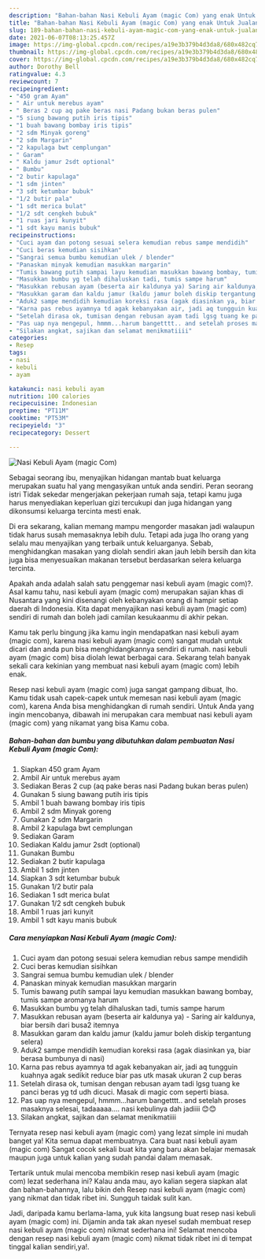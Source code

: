 ```yaml
---
description: "Bahan-bahan Nasi Kebuli Ayam (magic Com) yang enak Untuk Jualan"
title: "Bahan-bahan Nasi Kebuli Ayam (magic Com) yang enak Untuk Jualan"
slug: 189-bahan-bahan-nasi-kebuli-ayam-magic-com-yang-enak-untuk-jualan
date: 2021-06-07T08:13:25.457Z
image: https://img-global.cpcdn.com/recipes/a19e3b379b4d3da8/680x482cq70/nasi-kebuli-ayam-magic-com-foto-resep-utama.jpg
thumbnail: https://img-global.cpcdn.com/recipes/a19e3b379b4d3da8/680x482cq70/nasi-kebuli-ayam-magic-com-foto-resep-utama.jpg
cover: https://img-global.cpcdn.com/recipes/a19e3b379b4d3da8/680x482cq70/nasi-kebuli-ayam-magic-com-foto-resep-utama.jpg
author: Dorothy Bell
ratingvalue: 4.3
reviewcount: 7
recipeingredient:
- "450 gram Ayam"
- " Air untuk merebus ayam"
- " Beras 2 cup aq pake beras nasi Padang bukan beras pulen"
- "5 siung bawang putih iris tipis"
- "1 buah bawang bombay iris tipis"
- "2 sdm Minyak goreng"
- "2 sdm Margarin"
- "2 kapulaga bwt cemplungan"
- " Garam"
- " Kaldu jamur 2sdt optional"
- " Bumbu"
- "2 butir kapulaga"
- "1 sdm jinten"
- "3 sdt ketumbar bubuk"
- "1/2 butir pala"
- "1 sdt merica bulat"
- "1/2 sdt cengkeh bubuk"
- "1 ruas jari kunyit"
- "1 sdt kayu manis bubuk"
recipeinstructions:
- "Cuci ayam dan potong sesuai selera kemudian rebus sampe mendidih"
- "Cuci beras kemudian sisihkan"
- "Sangrai semua bumbu kemudian ulek / blender"
- "Panaskan minyak kemudian masukkan margarin"
- "Tumis bawang putih sampai layu kemudian masukkan bawang bombay, tumis sampe aromanya harum"
- "Masukkan bumbu yg telah dihaluskan tadi, tumis sampe harum"
- "Masukkan rebusan ayam (beserta air kaldunya ya) Saring air kaldunya, biar bersih dari busa2 itemnya"
- "Masukkan garam dan kaldu jamur (kaldu jamur boleh diskip tergantung selera)"
- "Aduk2 sampe mendidih kemudian koreksi rasa (agak diasinkan ya, biar berasa bumbunya di nasi)"
- "Karna pas rebus ayamnya td agak kebanyakan air, jadi aq tungguin kuahnya agak sedikit reduce biar pas utk masak ukuran 2 cup beras"
- "Setelah dirasa ok, tumisan dengan rebusan ayam tadi lgsg tuang ke panci beras yg td udh dicuci. Masak di magic com seperti biasa."
- "Pas uap nya mengepul, hmmm...harum bangetttt.. and setelah proses masaknya selesai, tadaaaaa.... nasi kebulinya dah jadiiii 😊😊"
- "Silakan angkat, sajikan dan selamat menikmatiiii"
categories:
- Resep
tags:
- nasi
- kebuli
- ayam

katakunci: nasi kebuli ayam 
nutrition: 100 calories
recipecuisine: Indonesian
preptime: "PT11M"
cooktime: "PT53M"
recipeyield: "3"
recipecategory: Dessert

---
```



![Nasi Kebuli Ayam (magic Com)](https://img-global.cpcdn.com/recipes/a19e3b379b4d3da8/680x482cq70/nasi-kebuli-ayam-magic-com-foto-resep-utama.jpg)

Sebagai seorang ibu, menyajikan hidangan mantab buat keluarga merupakan suatu hal yang mengasyikan untuk anda sendiri. Peran seorang istri Tidak sekedar mengerjakan pekerjaan rumah saja, tetapi kamu juga harus menyediakan keperluan gizi tercukupi dan juga hidangan yang dikonsumsi keluarga tercinta mesti enak.

Di era  sekarang, kalian memang mampu mengorder masakan jadi walaupun tidak harus susah memasaknya lebih dulu. Tetapi ada juga lho orang yang selalu mau menyajikan yang terbaik untuk keluarganya. Sebab, menghidangkan masakan yang diolah sendiri akan jauh lebih bersih dan kita juga bisa menyesuaikan makanan tersebut berdasarkan selera keluarga tercinta. 



Apakah anda adalah salah satu penggemar nasi kebuli ayam (magic com)?. Asal kamu tahu, nasi kebuli ayam (magic com) merupakan sajian khas di Nusantara yang kini disenangi oleh kebanyakan orang di hampir setiap daerah di Indonesia. Kita dapat menyajikan nasi kebuli ayam (magic com) sendiri di rumah dan boleh jadi camilan kesukaanmu di akhir pekan.

Kamu tak perlu bingung jika kamu ingin mendapatkan nasi kebuli ayam (magic com), karena nasi kebuli ayam (magic com) sangat mudah untuk dicari dan anda pun bisa menghidangkannya sendiri di rumah. nasi kebuli ayam (magic com) bisa diolah lewat berbagai cara. Sekarang telah banyak sekali cara kekinian yang membuat nasi kebuli ayam (magic com) lebih enak.

Resep nasi kebuli ayam (magic com) juga sangat gampang dibuat, lho. Kamu tidak usah capek-capek untuk memesan nasi kebuli ayam (magic com), karena Anda bisa menghidangkan di rumah sendiri. Untuk Anda yang ingin mencobanya, dibawah ini merupakan cara membuat nasi kebuli ayam (magic com) yang nikamat yang bisa Kamu coba.

<!--inarticleads1-->

##### Bahan-bahan dan bumbu yang dibutuhkan dalam pembuatan Nasi Kebuli Ayam (magic Com):

1. Siapkan 450 gram Ayam
1. Ambil  Air untuk merebus ayam
1. Sediakan  Beras 2 cup (aq pake beras nasi Padang bukan beras pulen)
1. Gunakan 5 siung bawang putih iris tipis
1. Ambil 1 buah bawang bombay iris tipis
1. Ambil 2 sdm Minyak goreng
1. Gunakan 2 sdm Margarin
1. Ambil 2 kapulaga bwt cemplungan
1. Sediakan  Garam
1. Sediakan  Kaldu jamur 2sdt (optional)
1. Gunakan  Bumbu
1. Sediakan 2 butir kapulaga
1. Ambil 1 sdm jinten
1. Siapkan 3 sdt ketumbar bubuk
1. Gunakan 1/2 butir pala
1. Sediakan 1 sdt merica bulat
1. Gunakan 1/2 sdt cengkeh bubuk
1. Ambil 1 ruas jari kunyit
1. Ambil 1 sdt kayu manis bubuk




<!--inarticleads2-->

##### Cara menyiapkan Nasi Kebuli Ayam (magic Com):

1. Cuci ayam dan potong sesuai selera kemudian rebus sampe mendidih
1. Cuci beras kemudian sisihkan
1. Sangrai semua bumbu kemudian ulek / blender
1. Panaskan minyak kemudian masukkan margarin
1. Tumis bawang putih sampai layu kemudian masukkan bawang bombay, tumis sampe aromanya harum
1. Masukkan bumbu yg telah dihaluskan tadi, tumis sampe harum
1. Masukkan rebusan ayam (beserta air kaldunya ya) - Saring air kaldunya, biar bersih dari busa2 itemnya
1. Masukkan garam dan kaldu jamur (kaldu jamur boleh diskip tergantung selera)
1. Aduk2 sampe mendidih kemudian koreksi rasa (agak diasinkan ya, biar berasa bumbunya di nasi)
1. Karna pas rebus ayamnya td agak kebanyakan air, jadi aq tungguin kuahnya agak sedikit reduce biar pas utk masak ukuran 2 cup beras
1. Setelah dirasa ok, tumisan dengan rebusan ayam tadi lgsg tuang ke panci beras yg td udh dicuci. Masak di magic com seperti biasa.
1. Pas uap nya mengepul, hmmm...harum bangetttt.. and setelah proses masaknya selesai, tadaaaaa.... nasi kebulinya dah jadiiii 😊😊
1. Silakan angkat, sajikan dan selamat menikmatiiii




Ternyata resep nasi kebuli ayam (magic com) yang lezat simple ini mudah banget ya! Kita semua dapat membuatnya. Cara buat nasi kebuli ayam (magic com) Sangat cocok sekali buat kita yang baru akan belajar memasak maupun juga untuk kalian yang sudah pandai dalam memasak.

Tertarik untuk mulai mencoba membikin resep nasi kebuli ayam (magic com) lezat sederhana ini? Kalau anda mau, ayo kalian segera siapkan alat dan bahan-bahannya, lalu bikin deh Resep nasi kebuli ayam (magic com) yang nikmat dan tidak ribet ini. Sungguh taidak sulit kan. 

Jadi, daripada kamu berlama-lama, yuk kita langsung buat resep nasi kebuli ayam (magic com) ini. Dijamin anda tak akan nyesel sudah membuat resep nasi kebuli ayam (magic com) nikmat sederhana ini! Selamat mencoba dengan resep nasi kebuli ayam (magic com) nikmat tidak ribet ini di tempat tinggal kalian sendiri,ya!.

